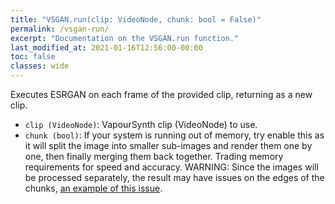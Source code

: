 ```yaml
---
title: "VSGAN.run(clip: VideoNode, chunk: bool = False)"
permalink: /vsgan-run/
excerpt: "Documentation on the VSGAN.run function."
last_modified_at: 2021-01-16T12:56:00-00:00
toc: false
classes: wide
---
```


Executes ESRGAN on each frame of the provided clip, returning as a new clip.

- `clip (VideoNode)`: VapourSynth clip (VideoNode) to use.
- `chunk (bool)`: If your system is running out of memory, try enable this as it will split the image into smaller sub-images and render them one by one, then finally merging them back together. Trading memory requirements for speed and accuracy. WARNING: Since the images will be processed separately, the result may have issues on the edges of the chunks, [an example of this issue](https://imgbox.com/g/Hht5NqKB0i).
